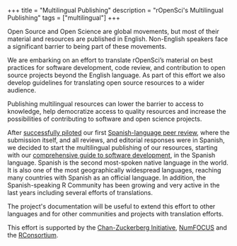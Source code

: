 +++
title = "Multilingual Publishing"
description = "rOpenSci's Multilingual Publishing"
tags = ["multilingual"]
+++

Open Source and Open Science are global movements, but most of their material and resources are published in English. Non-English speakers face a significant barrier to being part of these movements. 

We are embarking on an effort to translate rOpenSci’s material on best practices for software development, code review, and contribution to open source projects beyond the English language. As part of this effort we also develop guidelines for translating open source resources to a wider audience.

Publishing multilingual resources can lower the barrier to access to knowledge, help democratize access to quality resources and increase the possibilities of contributing to software and open science projects. 

After [successfully piloted](/blog/2021/07/27/censo2017/) our first [Spanish-language peer review](/commcalls/2019-06-28/), where the submission itself, and all reviews, and editorial responses were in Spanish, we decided to start the multilingual publishing of our resources, starting with our [comprehensive guide to software development](https://devguide.ropensci.org/), in the Spanish language. Spanish is the second most-spoken native language in the world. It is also one of the most geographically widespread languages, reaching many countries with Spanish as an official language. In addition, the Spanish-speaking R Community has been growing and very active in the last years including several efforts of translations.

The project's documentation will be useful to extend this effort to other languages and for other communities and projects with translation efforts.

This effort is supported by the [Chan-Zuckerberg Initiative](/blog/2021/12/20/inclusive-leadership-program/), [NumFOCUS](https://numfocus.org/) and the [RConsortium](https://www.r-consortium.org/).
